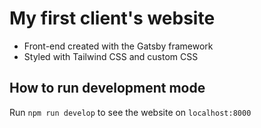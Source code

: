 # My first client's website

- Front-end created with the Gatsby framework
- Styled with Tailwind CSS and custom CSS

## How to run development mode
Run `npm run develop` to see the website on `localhost:8000`